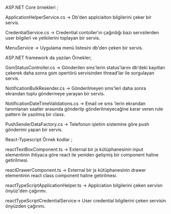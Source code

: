 ASP.NET Core örnekleri ;

ApplicationHelperService.cs  -> Db'den applciaiton bilgilerini çeker bir servis.

CredentialService.cs -> Credential contoller'ın çağırdığı bazı servsilerden user bilgileri ve yetkilerini toplayan bir servis.

MenuService -> Uygulama menü listesini db'den çeken bir servis.


ASP.NET framework da yazılan Örnekler;

GsmStatusController.cs -> Gönderilen sms'lerin status'larını db'deki kayıtları çekerek daha sonra gsm opertörü servisinden  thread'lar ile sorgulayan servis.

NotificationBulkResender.cs -> Gönderilmeyen sms'leri daha sonra ekrandan toplu göndermeye yarayan bir servis.

NotificationDateTimeValidations.cs  -> Email ve sms 'lerin ekrandan tanımlanan saatler arasında gönderilp gönderilmeyecağine karar veren rule pattern ile yazılmış bir class.

PushSenderDataFactory.cs -> Telefonun işletim sistemine göre push gönderimi yapan bir servis.


React-Typescript Örnek kodlar ; 

reactTextBoxComponent.ts -> External bir js kütüphanesinin input elementinin ihtiyaca göre react ile yeniden gelişmiş bir component haline getirilmesi.

reactDrawerComponent.ts -> External bir js kütüphanesinin drawer elementinin react class component haline getirilmesi.

reactTypeScriptApplicationHelper.ts -> Applciation bilgilerini çeken servisn önyüz'den çağırımı.

reactTypeScriptCredentialService-> User credential bilgilerini çeken servisin önyüzden çağırımı.







